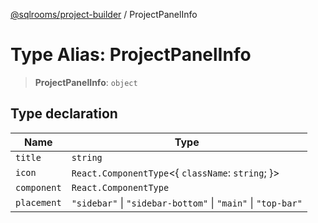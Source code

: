 [@sqlrooms/project-builder](../index.md) / ProjectPanelInfo

# Type Alias: ProjectPanelInfo

> **ProjectPanelInfo**: `object`

## Type declaration

| Name | Type |
| ------ | ------ |
| <a id="title"></a> `title` | `string` |
| <a id="icon"></a> `icon` | `React.ComponentType`\<\{ `className`: `string`; \}\> |
| <a id="component"></a> `component` | `React.ComponentType` |
| <a id="placement"></a> `placement` | `"sidebar"` \| `"sidebar-bottom"` \| `"main"` \| `"top-bar"` |

